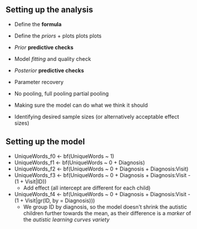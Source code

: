 


## Setting up the analysis
- Define the **formula**
- Define the *priors* + plots plots plots
- *Prior* **predictive checks**
- Model *fitting* and quality check
- *Posterior* **predictive checks**
- Parameter recovery
- No pooling, full pooling partial pooling

- Making sure the model can do what we think it should
- Identifying desired sample sizes (or alternatively acceptable effect sizes)

## Setting up the model
- UniqueWords_f0 <- bf(UniqueWords ~ 1)
- UniqueWords_f1 <- bf(UniqueWords ~ 0 + Diagnosis)
- UniqueWords_f2 <- bf(UniqueWords ~ 0 + Diagnosis + Diagnosis:Visit)
- UniqueWords_f3 <- bf(UniqueWords ~ 0 + Diagnosis + Diagnosis:Visit - (1 + Visit|ID))
	- Add effect (all intercept are different for each child)
- UniqueWords_f4 <- bf(UniqueWords ~ 0 + Diagnosis + Diagnosis:Visit - (1 + Visit|gr(ID, by = Diagnosis)))
	- We group ID by diagnosis, so the model doesn't shrink the autistic children further towards the mean, as their difference is a *marker* of the *autistic learning curves variety*
